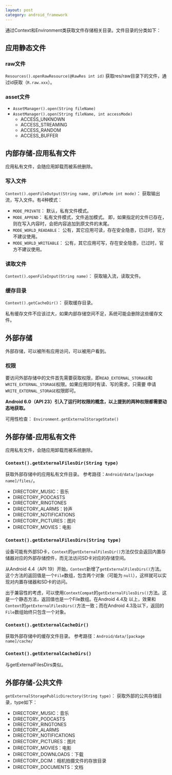 ```yaml
---
layout: post
category: android_framework
---
```


通过Context和Environment类获取文件存储相关目录。文件目录的分类如下：

## 应用静态文件
### raw文件
`Resources().openRawResource(@RawRes int id)` 获取res/raw目录下的文件，通过id获取（`R.raw.xxx`）。
### asset文件
- `AssetManager().open(String fileName)`
- `AssetManager().open(String fileName, int accessMode)`
    - ACCESS_UNKNOWN
    - ACCESS_STREAMING
    - ACCESS_RANDOM
    - ACCESS_BUFFER

## 内部存储-应用私有文件
应用私有文件，会随应用卸载而被系统删除。
### 写入文件
`Context().openFileOutput(String name, @FileMode int mode)`： 获取输出流，写入文件。有4种模式：
- `MODE_PRIVATE`： 默认，私有文件模式。
- `MODE_APPEND`： 私有文件模式，文件追加模式。 即，如果指定的文件已存在，则在写入内容时，会把内容追加到原文件的末尾。
- `MODE_WORLD_READABLE`： 公有，其它应用可读，存在安全隐患，已过时，官方不建议使用。
- `MODE_WORLD_WRITEABLE`： 公有，其它应用可写，存在安全隐患，已过时，官方不建议使用。

### 读取文件
`Context().openFileInput(String name)`： 获取输入流，读取文件。

### 缓存目录
`Context().getCacheDir()`： 获取缓存目录。

私有缓存文件不应该过大，如果内部存储空间不足，系统可能会删除这些缓存文件。
## 外部存储
外部存储，可以被所有应用访问，可以被用户看到。
### 权限
要访问外部存储中的文件首先需要获取权限，即`READ_EXTERNAL_STORAGE`和`WRITE_EXTERNAL_STORAGE`权限。如果应用同时有读、写的需求，只需要
申请`WRITE_EXTERNAL_STORAGE`权限即可。

**Android 6.0（API 23）引入了运行时权限的概念，以上提到的两种权限都需要动态地获取。**

可用性检查： `Environment.getExternalStorageState()`
## 外部存储-应用私有文件
应用私有文件，会随应用卸载而被系统删除。
### `Context().getExternalFilesDir(String type)`
获取外部存储中的应用私有文件目录。
参考路径：`Android/data/[package name]/files/`。
- DIRECTORY_MUSIC：音乐
- DIRECTORY_PODCASTS
- DIRECTORY_RINGTONES
- DIRECTORY_ALARMS：铃声
- DIRECTORY_NOTIFICATIONS
- DIRECTORY_PICTURES：图片
- DIRECTORY_MOVIES：电影

### `Context().getExternalFilesDirs(String type)`
设备可能有外部SD卡，`Context`的`getExternalFilesDir()`方法仅仅会返回内置存储器对应的外部存储控件，而无法访问SD卡对应的存储空间。

从Android 4.4（API 19）开始，`Context`新增了`getExternalFilesDirs()`方法。这个方法的返回值是一个`File`数组，包含两个对象（可能为
`null`），这样就可以实现对内置存储器和SD卡的访问。

出于兼容性的考虑，可以使用`ContextCompat`的`getExternalFilesDirs()`方法。这是一个静态方法，返回值也是一个File数组。在Android 4.4及
以上，效果和`Context`的`getExternalFilesDirs()`方法一致；而在Android 4.3及以下，返回的`File`数组始终只包含一个对象。

### `Context().getExternalCacheDir()`
获取外部存储中的缓存文件目录。 参考路径：`Android/data/[package name]/cache/`
### `Context().getExternalCacheDirs()`
与getExternalFilesDirs类似。

## 外部存储-公共文件
`getExternalStoragePublicDirectory(String type)`： 获取外部的公共存储目录，type如下：
- DIRECTORY_MUSIC：音乐
- DIRECTORY_PODCASTS
- DIRECTORY_RINGTONES
- DIRECTORY_ALARMS
- DIRECTORY_NOTIFICATIONS
- DIRECTORY_PICTURES：图片
- DIRECTORY_MOVIES：电影
- DIRECTORY_DOWNLOADS：下载
- DIRECTORY_DCIM：相机拍摄文件的存放目录
- DIRECTORY_DOCUMENTS：文档